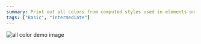 ```yaml
---
summary: Print out all colors from computed styles used in elements on the page. Uses styled console.log calls to visualize each color.
tags: ["Basic", "intermediate"]
---
```


![all color demo image](/stores-assets/allcolor/allcolor-demo.png)

